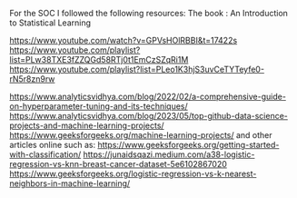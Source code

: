 For the SOC I followed the following resources:
The book : An Introduction to Statistical Learning

https://www.youtube.com/watch?v=GPVsHOlRBBI&t=17422s
https://www.youtube.com/playlist?list=PLw38TXE3fZZQGd58RTj0t1EmCzSZqRi1M 
https://www.youtube.com/playlist?list=PLeo1K3hjS3uvCeTYTeyfe0-rN5r8zn9rw

https://www.analyticsvidhya.com/blog/2022/02/a-comprehensive-guide-on-hyperparameter-tuning-and-its-techniques/
https://www.analyticsvidhya.com/blog/2023/05/top-github-data-science-projects-and-machine-learning-projects/
https://www.geeksforgeeks.org/machine-learning-projects/
and other articles online such as:
https://www.geeksforgeeks.org/getting-started-with-classification/
https://junaidsqazi.medium.com/a38-logistic-regression-vs-knn-breast-cancer-dataset-5e6102867020
https://www.geeksforgeeks.org/logistic-regression-vs-k-nearest-neighbors-in-machine-learning/
